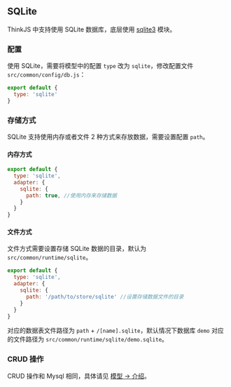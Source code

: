 ## SQLite

ThinkJS 中支持使用 SQLite 数据库，底层使用 [sqlite3](https://www.npmjs.com/package/sqlite3) 模块。

### 配置

使用 SQLite，需要将模型中的配置 `type` 改为 `sqlite`，修改配置文件 `src/common/config/db.js`：

```js
export default {
  type: 'sqlite'
}
```

### 存储方式

SQLite 支持使用内存或者文件 2 种方式来存放数据，需要设置配置 `path`。

#### 内存方式

```js
export default {
  type: 'sqlite',
  adapter: {
    sqlite: {
      path: true, //使用内存来存储数据
    }
  }
}
```

#### 文件方式

文件方式需要设置存储 SQLite 数据的目录，默认为 `src/common/runtime/sqlite`。

```js
export default {
  type: 'sqlite',
  adapter: {
    sqlite: {
      path: '/path/to/store/sqlite' //设置存储数据文件的目录
    }
  }
}
```

对应的数据表文件路径为 `path` + `/[name].sqlite`，默认情况下数据库 `demo` 对应的文件路径为 `src/common/runtime/sqlite/demo.sqlite`。

### CRUD 操作

CRUD 操作和 Mysql 相同，具体请见 [模型 -> 介绍](./model_intro.html#toc-d84)。
